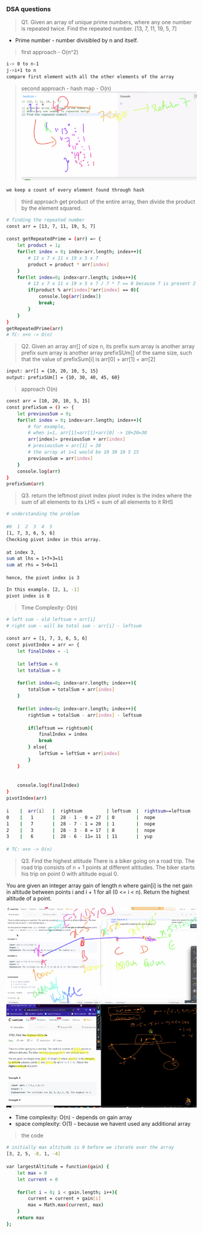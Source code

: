 ### DSA questions 
> Q1. Given an array of unique prime numbers, where any one number is repeated twice. Find the repeated number. 
[13, 7, 11, 19, 5, 7]

- Prime number - number divisibled by n and itself. 

> first approach - O(n^2)
```bash
i-> 0 to n-1
j->i+1 to n 
compare first element with all the other elements of the array 
```
> second approach - hash map - O(n)
![](hash1.PNG)
```bash
we keep a count of every element found through hash
```
> third approach 
get product of the entire array, then divide the product by the element squared.
```bash
# finding the repeated number 
const arr = [13, 7, 11, 19, 5, 7]

const getRepeatedPrime = (arr) => {
    let product = 1;
    for(let index = 0; index<arr.length; index++){
        # 13 x 7 x 11 x 19 x 5 x 7 
        product = product * arr[index] 
    }
    for(let index=0; index<arr.length; index++){
        # 13 x 7 x 11 x 19 x 5 x 7 / 7 * 7 == 0 because 7 is present 2 times in the array 
        if(product % arr[index]*arr[index] == 0){
            console.log(arr[index])
            break;
        }
    }
}
getRepeatedPrime(arr)
# TC: n+n -> O(n)
```
> Q2. Given an array arr[] of size n, its prefix sum array is another array prefix sum array is another array prefixSUm[] of the same size, such that the value of prefixSum[i] is arr[0] + arr[1] + arr[2]
```bash
input: arr[] = {10, 20, 10, 5, 15}
output: prefixSUm[] = {10, 30, 40, 45, 60}
```
> approach O(n)
```bash
const arr = [10, 20, 10, 5, 15]
const prefixSum = () => {
    let previousSum = 0;
    for(let index = 0; index<arr.length; index++){
        # for example, 
        # when i=1, arr[1]=arr[1]+arr[0] -> 10+20=30
        arr[index]= previousSum + arr[index]
        # previousSum = arr[1] = 30 
        # the array at i=1 would be 10 30 10 5 15 
        previousSum = arr[index]
    }
    console.log(arr)
}
prefixSum(arr)
```
> Q3. return the leftmost pivot index 
pivot index is the index where the sum of all elements to its LHS = sum of all elements to it RHS 
```bash
# understanding the problem 

#0  1  2  3  4  5
[1, 7, 3, 6, 5, 6]
Checking pivot index in this array. 

at index 3, 
sum at lhs = 1+7+3=11
sum at rhs = 5+6=11

hence, the pivot index is 3
```
```bash
In this example. [2, 1, -1]
pivot index is 0 
```
> Time Complexity: O(n)
```bash
# left sum - old leftsum + arr[i]
# right sum - will be total sum - arr[i] - leftsum

const arr = [1, 7, 3, 6, 5, 6]
const pivotIndex = arr => {
    let finalIndex = -1

    let leftSum = 0 
    let totalSum = 0

    for(let index=0; index<arr.length; index++){
        totalSum = totalSum + arr[index]
    }

    for(let index=0; index<arr.length; index++){
        rightSum = totalSum - arr[index] - leftsum

        if(leftsum == rightsum){
            finalIndex = index
            break
        } else{
            leftSum = leftSum + arr[index]
        }
    }


    console.log(finalIndex)
}
pivotIndex(arr)

i    |  arr[i]   |  rightsum         | leftsum  |  rightsum==leftsum  | leftsum else condn  | finalIndex = index 
0    |   1       |  28 - 1 - 0 = 27  | 0        |  nope               |  1                  |
1    |   7       |  28 - 7 - 1 = 20  | 1        |  nope               |  1+7=8              |
2    |   3       |  28 - 3 - 8 = 17  | 8        |  nope               |  1+7+3=11           |
3    |   6       |  28 - 6 - 11= 11  | 11       |  yup                |                     | finalIndex = 

# TC: n+n -> O(n)
```
> Q3. Find the highest altitude 
There is a biker going on a road trip. The road trip consists of n + 1 points at different altitudes. The biker starts his trip on point 0 with altitude equal 0.

You are given an integer array gain of length n where gain[i] is the net gain in altitude between points i​​​​​​ and i + 1 for all (0 <= i < n). Return the highest altitude of a point.

![](1.PNG)
![](2.PNG)

- Time complexity: O(n) - depends on gain array 
- space complexity: O(1) - because we havent used any additional array 

> the code 
```bash
# initially max altitude is 0 before we iterate over the array 
[3, 2, 5, -8, 1, -4]

var largestAltitude = function(gain) {
    let max = 0 
    let current = 0 

    for(let i = 0; i < gain.length; i++){
        current = current + gain[i]
        max = Math.max(current, max)
    }
    return max
};
```









